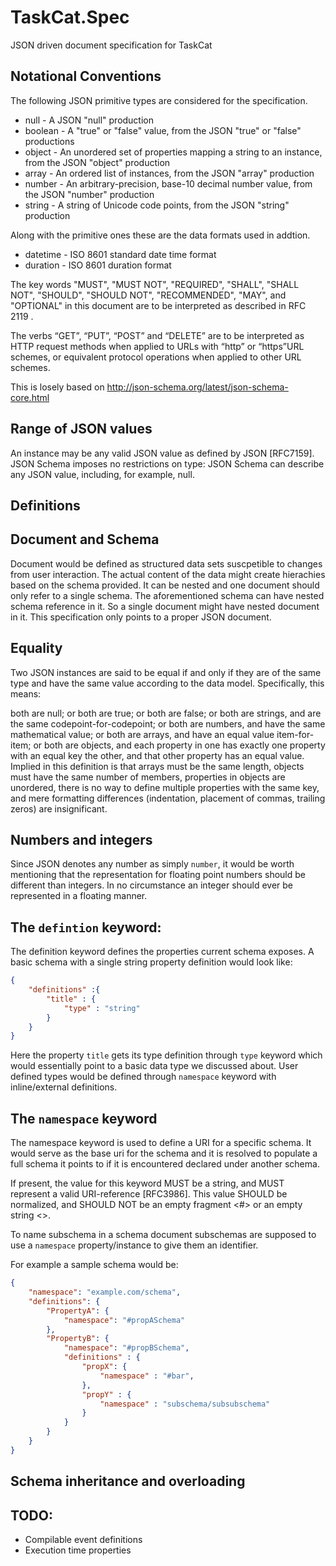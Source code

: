 # TaskCat.Spec
JSON driven document specification for TaskCat

## Notational Conventions
The following JSON primitive types are considered for the specification. 

* null - A JSON "null" production
* boolean - A "true" or "false" value, from the JSON "true" or "false" productions
* object - An unordered set of properties mapping a string to an instance, from the JSON "object" production
* array - An ordered list of instances, from the JSON "array" production
* number - An arbitrary-precision, base-10 decimal number value, from the JSON "number" production
* string - A string of Unicode code points, from the JSON "string" production

Along with the primitive ones these are the data formats used in addtion.
* datetime - ISO 8601 standard date time format 
* duration - ISO 8601 duration format

The key words "MUST", "MUST NOT", "REQUIRED", "SHALL", "SHALL NOT", "SHOULD", "SHOULD NOT", "RECOMMENDED", "MAY", and "OPTIONAL" in this document are to be interpreted as described in RFC 2119 .

The verbs “GET”, “PUT”, “POST” and “DELETE” are to be interpreted as HTTP request methods when applied to URLs with “http” or “https”URL schemes, or equivalent protocol operations when applied to other URL schemes.

This is losely based on http://json-schema.org/latest/json-schema-core.html

## Range of JSON values
An instance may be any valid JSON value as defined by JSON [RFC7159]. JSON Schema imposes no restrictions on type: JSON Schema can describe any JSON value, including, for example, null.

## Definitions

## Document and Schema
Document would be defined as structured data sets suscpetible to changes from user interaction. The actual content of the data might create hierachies based on the schema provided. It can be nested and one document should only refer to a single schema. The aforementioned schema can have nested schema reference in it. So a single document might have nested document in it. This specification only points to a proper JSON document.

## Equality
Two JSON instances are said to be equal if and only if they are of the same type and have the same value according to the data model. Specifically, this means:

both are null; or
both are true; or
both are false; or
both are strings, and are the same codepoint-for-codepoint; or
both are numbers, and have the same mathematical value; or
both are arrays, and have an equal value item-for-item; or
both are objects, and each property in one has exactly one property with an equal key the other, and that other property has an equal value.
Implied in this definition is that arrays must be the same length, objects must have the same number of members, properties in objects are unordered, there is no way to define multiple properties with the same key, and mere formatting differences (indentation, placement of commas, trailing zeros) are insignificant.

## Numbers and integers
Since JSON denotes any number as simply `number`, it would be worth mentioning that the representation for floating point numbers should be different than integers. In no circumstance an integer should ever be represented in a floating manner.

## The `defintion` keyword:
The definition keyword defines the properties current schema exposes. A basic schema with a single string property definition would look like:

```JSON
{
    "definitions" :{
        "title" : {
            "type" : "string"
        }
    }
}
```

Here the property `title` gets its type definition through `type` keyword which would essentially point to a basic data type we discussed about. User defined types would be defined through `namespace` keyword with inline/external definitions.

## The `namespace` keyword
The namespace keyword is used to define a URI for a specific schema. It would serve as the base uri for the schema and it is resolved to populate a full schema it points to if it is encountered declared under another schema. 

If present, the value for this keyword MUST be a string, and MUST represent a valid URI-reference [RFC3986]. This value SHOULD be normalized, and SHOULD NOT be an empty fragment <#> or an empty string <>.

To name subschema in a schema document subschemas are supposed to use a `namespace` property/instance to give them an identifier. 

For example a sample schema would be:

```JSON
{
    "namespace": "example.com/schema",
    "definitions": {
        "PropertyA": {
            "namespace": "#propASchema"
        },
        "PropertyB": {
            "namespace": "#propBSchema",
            "definitions" : {
                "propX": {
                    "namespace" : "#bar",
                },
                "propY" : {
                    "namespace" : "subschema/subsubschema"
                }
            }
        }
    }
}
```

## Schema inheritance and overloading


## TODO:
* Compilable event definitions
* Execution time properties
 

